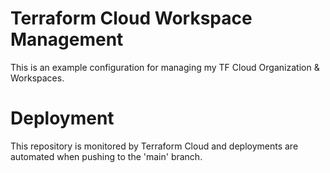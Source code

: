 # Terraform Cloud Workspace Management

This is an example configuration for managing my TF Cloud Organization & Workspaces.

# Deployment

This repository is monitored by Terraform Cloud and deployments are automated when
pushing to the 'main' branch. 
